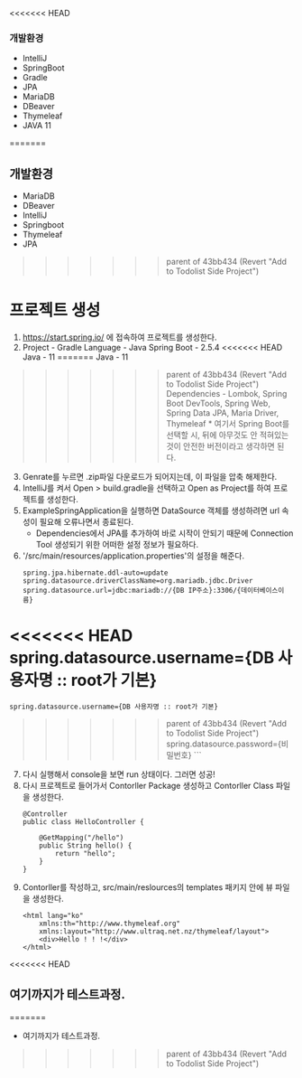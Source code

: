 <<<<<<< HEAD
### 개발환경
- IntelliJ
- SpringBoot
- Gradle
- JPA
- MariaDB
- DBeaver
- Thymeleaf
- JAVA 11

=======
## 개발환경
- MariaDB
- DBeaver
- IntelliJ
- Springboot
- Thymeleaf
- JPA
>>>>>>> parent of 43bb434 (Revert "Add to Todolist Side Project")

# 프로젝트 생성

1) https://start.spring.io/ 에 접속하여 프로젝트를 생성한다.
2) Project - Gradle
	Language - Java
	Spring Boot - 2.5.4
<<<<<<< HEAD
	Java - 11
=======
	Java - 11	
>>>>>>> parent of 43bb434 (Revert "Add to Todolist Side Project")
	Dependencies - Lombok, Spring Boot DevTools, Spring Web, Spring Data JPA, Maria Driver, Thymeleaf
	* 여기서 Spring Boot를 선택할 시, 뒤에 아무것도 안 적혀있는 것이 안전한 버전이라고 생각하면 된다.
3) Genrate를 누르면 .zip파일 다운로드가 되어지는데, 이 파일을 압축 해제한다.
4) IntelliJ를 켜서 Open > build.gradle을 선택하고 Open as Project를 하여 프로젝트를 생성한다.
5) ExampleSpringApplication을 실행하면 DataSource 객체를 생성하려면 url 속성이 필요해 오류나면서 종료된다.
	- Dependencies에서 JPA를 추가하여 바로 시작이 안되기 때문에 Connection Tool 생성되기 위한 어떠한 설정 정보가 필요하다.
6) '/src/main/resources/application.properties'의 설정을 해준다.
	```
	spring.jpa.hibernate.ddl-auto=update
	spring.datasource.driverClassName=org.mariadb.jdbc.Driver
	spring.datasource.url=jdbc:mariadb://{DB IP주소}:3306/{데이터베이스이름}
<<<<<<< HEAD
	spring.datasource.username={DB 사용자명 :: root가 기본}
=======
	spring.datasource.username={DB 사용자명 :: root가 기본} 
>>>>>>> parent of 43bb434 (Revert "Add to Todolist Side Project")
	spring.datasource.password={비밀번호}
	```
7) 다시 실행해서 console을 보면 run 상태이다. 그러면 성공!
8) 다시 프로젝트로 들어가서 Contorller Package 생성하고 Contorller Class 파일을 생성한다.
	```
	@Controller
	public class HelloController {

		@GetMapping("/hello")
		public String hello() {
			return "hello";
		}
	}
	```
9) Contorller를 작성하고, src/main/reslources의 templates 패키지 안에 뷰 파일을 생성한다.
	```
	<html lang="ko"
		xmlns:th="http://www.thymeleaf.org"
		xmlns:layout="http://www.ultraq.net.nz/thymeleaf/layout">
		<div>Hello ! ! !</div>
	</html>
	```
<<<<<<< HEAD

## 여기까지가 테스트과정.
=======
	
- 여기까지가 테스트과정.

>>>>>>> parent of 43bb434 (Revert "Add to Todolist Side Project")
